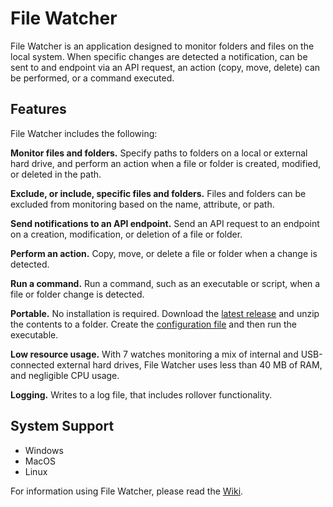 # File Watcher

File Watcher is an application designed to monitor folders and files on the local system. When specific changes are detected a notification, can be sent to and endpoint via an API request, an action (copy, move, delete) can be performed, or a command executed.

## Features

File Watcher includes the following:

**Monitor files and folders.** Specify paths to folders on a local or external hard drive, and perform an action when a file or folder is created, modified, or deleted in the path.

**Exclude, or include, specific files and folders.** Files and folders can be excluded from monitoring based on the name, attribute, or path.

**Send notifications to an API endpoint.** Send an API request to an endpoint on a creation, modification, or deletion of a file or folder.

**Perform an action.** Copy, move, or delete a file or folder when a change is detected.

**Run a command.** Run a command, such as an executable or script, when a file or folder change is detected.

**Portable.** No installation is required. Download the [latest release](https://github.com/TechieGuy12/FileWatcher/releases/latest) and unzip the contents to a folder. Create the [configuration file](https://github.com/TechieGuy12/FileWatcher/wiki/Configuration-File) and then run the executable.

**Low resource usage.** With 7 watches monitoring a mix of internal and USB-connected external hard drives, File Watcher uses less than 40 MB of RAM, and negligible CPU usage.

**Logging.** Writes to a log file, that includes rollover functionality.

## System Support

- Windows
- MacOS
- Linux

For information using File Watcher, please read the [Wiki](https://github.com/TechieGuy12/FileWatcher/wiki).
